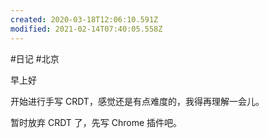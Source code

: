 ```yaml
---
created: 2020-03-18T12:06:10.591Z
modified: 2021-02-14T07:40:05.558Z
---
```

#日记 #北京

<!-- @timer "date":"Sat Feb 08 2020 09:35:13 GMT+0800 (CST)" -->

早上好

<!-- @timer "date":"Sat Feb 08 2020 12:35:31 GMT+0800 (CST)","duration":"about 3 hours" -->

开始进行手写 CRDT，感觉还是有点难度的，我得再理解一会儿。

<!-- @timer "date":"Sat Feb 08 2020 22:22:52 GMT+0800 (CST)","duration":"about 10 hours" -->

暂时放弃 CRDT 了，先写 Chrome 插件吧。
